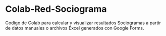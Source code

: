 # Colab-Red-Sociograma
Codigo de Colab para calcular y visualizar resultados Sociogramas a partir de datos manuales o archivos Excel generados con Google Forms.
